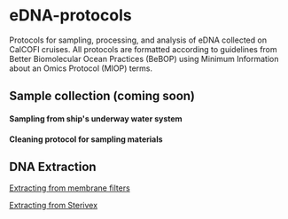 # eDNA-protocols
Protocols for sampling, processing, and analysis of eDNA collected on CalCOFI cruises. All protocols are formatted according to guidelines from Better Biomolecular Ocean Practices (BeBOP) using Minimum Information about an Omics Protocol (MIOP) terms.

## Sample collection (coming soon)

#### Sampling from ship's underway water system

#### Cleaning protocol for sampling materials

## DNA Extraction
[Extracting from membrane filters](Membrane_Protocol-v3.md)

[Extracting from Sterivex](Sterivex_Protocol-v3.md)
